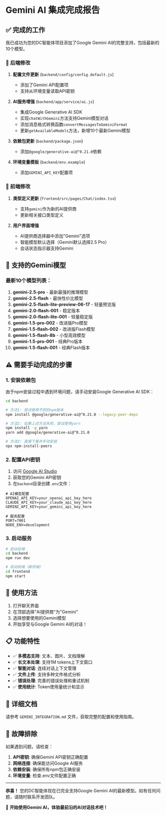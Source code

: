 # Gemini AI 集成完成报告

## ✅ 完成的工作

我已成功为您的DC智能体项目添加了Google Gemini AI的完整支持，包括最新的10个模型。

### 🔧 后端修改

1. **配置文件更新** (`backend/config/config.default.js`)
   - 添加了Gemini API配置项
   - 支持从环境变量读取API密钥

2. **AI服务增强** (`backend/app/service/ai.js`)
   - 集成Google Generative AI SDK
   - 实现`chatWithGemini`方法支持Gemini模型对话
   - 添加消息格式转换函数`convertMessagesToGeminiFormat`
   - 更新`getAvailableModels`方法，新增10个最新Gemini模型

3. **依赖包更新** (`backend/package.json`)
   - 添加`@google/generative-ai@^0.21.0`依赖

4. **环境变量模板** (`backend/env.example`)
   - 添加`GEMINI_API_KEY`配置项

### 🎨 前端修改

1. **类型定义更新** (`frontend/src/pages/Chat/index.tsx`)
   - 支持`gemini`作为新的AI提供商
   - 更新相关接口类型定义

2. **用户界面增强**
   - AI提供商选择器中添加"Gemini"选项
   - 智能模型默认选择（Gemini默认选择2.5 Pro）
   - 会话状态指示器支持Gemini

## 🚀 支持的Gemini模型

### 最新10个模型列表：

1. **gemini-2.5-pro** - 最新最强的推理模型
2. **gemini-2.5-flash** - 最快性价比模型
3. **gemini-2.5-flash-lite-preview-06-17** - 轻量预览版
4. **gemini-2.0-flash-001** - 稳定版本
5. **gemini-2.0-flash-lite-001** - 轻量稳定版
6. **gemini-1.5-pro-002** - 改进版Pro模型
7. **gemini-1.5-flash-002** - 改进版Flash模型
8. **gemini-1.5-flash-8b** - 小型高效模型
9. **gemini-1.5-pro-001** - 经典Pro版本
10. **gemini-1.5-flash-001** - 经典Flash版本

## ⚠️ 需要手动完成的步骤

### 1. 安装依赖包

由于npm安装过程中遇到环境问题，请手动安装Google Generative AI SDK：

```bash
cd backend

# 方法1: 尝试使用不同的npm版本
npm install @google/generative-ai@^0.21.0 --legacy-peer-deps

# 方法2: 如果上述方法失败，尝试使用yarn
npm install -g yarn
yarn add @google/generative-ai@^0.21.0

# 方法3: 直接下载并手动安装
npx npm-install-peers
```

### 2. 配置API密钥

1. 访问 [Google AI Studio](https://makersuite.google.com/app/apikey)
2. 获取您的Gemini API密钥
3. 在`backend`目录创建`.env`文件：

```env
# AI模型配置
OPENAI_API_KEY=your_openai_api_key_here
CLAUDE_API_KEY=your_claude_api_key_here
GEMINI_API_KEY=your_gemini_api_key_here

# 服务配置
PORT=7001
NODE_ENV=development
```

### 3. 启动服务

```bash
# 启动后端
cd backend
npm run dev

# 启动前端（新终端）
cd frontend  
npm start
```

## 🎯 使用方法

1. 打开聊天界面
2. 在顶部选择"AI提供商"为"Gemini"
3. 选择想要使用的Gemini模型
4. 开始享受与Google Gemini AI的对话！

## 📋 功能特性

- ✅ **多模态支持**: 文本、图片、文档理解
- ✅ **长文本处理**: 支持1M tokens上下文窗口
- ✅ **智能对话**: 连续对话上下文管理
- ✅ **文件上传**: 支持多种文件格式分析
- ✅ **错误处理**: 完善的错误处理和重试机制
- ✅ **使用统计**: Token使用量统计和显示

## 📖 详细文档

请参考 `GEMINI_INTEGRATION.md` 文件，获取完整的配置和使用指南。

## 🐛 故障排除

如果遇到问题，请检查：

1. **API密钥**: 确保Gemini API密钥正确配置
2. **网络连接**: 确保能访问Google AI服务
3. **依赖安装**: 确保所有npm包正确安装
4. **环境变量**: 检查.env文件配置正确

---

**恭喜！** 您的DC智能体现在已完全支持Google Gemini AI的最新模型。如有任何问题，请随时联系开发团队。

🎉 **开始使用Gemini AI，体验最前沿的AI对话技术吧！** 
